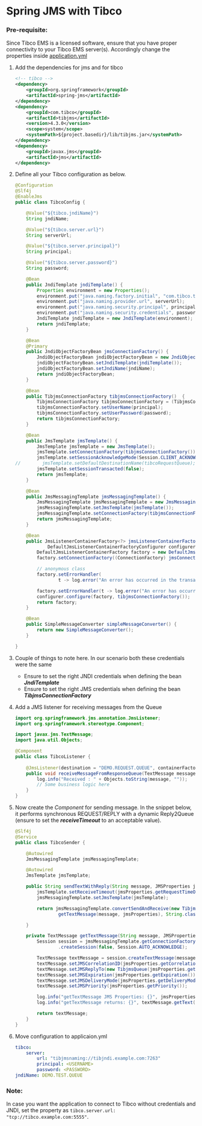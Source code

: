 # Spring JMS with Tibco

### Pre-requisite:
Since Tibco EMS is a licensed software, ensure that you have proper connectivity to your Tibco EMS server(s). Accordingly change the properties inside [application.yml](./src/main/resources/application.yml)

1. Add the dependencies for jms and for tibco
    ```xml
    <!-- tibco -->
    <dependency>
        <groupId>org.springframework</groupId>
        <artifactId>spring-jms</artifactId>
    </dependency>
    <dependency>
        <groupId>com.tibco</groupId>
        <artifactId>tibjms</artifactId>
        <version>4.3.0</version>
        <scope>system</scope>
        <systemPath>${project.basedir}/lib/tibjms.jar</systemPath>
    </dependency>
    <dependency>
        <groupId>javax.jms</groupId>
        <artifactId>jms</artifactId>
    </dependency>
    ```

1. Define all your Tibco configuration as below.
    ```java
    @Configuration
    @Slf4j
    @EnableJms
    public class TibcoConfig {

        @Value("${tibco.jndiName}")
        String jndiName;

        @Value("${tibco.server.url}")
        String serverUrl;

        @Value("${tibco.server.principal}")
        String principal;

        @Value("${tibco.server.password}")
        String password;

        @Bean
        public JndiTemplate jndiTemplate() {
            Properties environment = new Properties();
            environment.put("java.naming.factory.initial", "com.tibco.tibjms.naming.TibjmsInitialContextFactory");
            environment.put("java.naming.provider.url", serverUrl);
            environment.put("java.naming.security.principal", principal);
            environment.put("java.naming.security.credentials", password);
            JndiTemplate jndiTemplate = new JndiTemplate(environment);
            return jndiTemplate;
        }

        @Bean
        @Primary
        public JndiObjectFactoryBean jmsConnectionFactory() {
            JndiObjectFactoryBean jndiObjectFactoryBean = new JndiObjectFactoryBean();
            jndiObjectFactoryBean.setJndiTemplate(jndiTemplate());
            jndiObjectFactoryBean.setJndiName(jndiName);
            return jndiObjectFactoryBean;
        }

        @Bean
        public TibjmsConnectionFactory tibjmsConnectionFactory()  {
            TibjmsConnectionFactory tibjmsConnectionFactory = (TibjmsConnectionFactory) jmsConnectionFactory().getObject();
            tibjmsConnectionFactory.setUserName(principal);
            tibjmsConnectionFactory.setUserPassword(password);
            return tibjmsConnectionFactory;
        }

        @Bean
        public JmsTemplate jmsTemplate() {
            JmsTemplate jmsTemplate = new JmsTemplate();
            jmsTemplate.setConnectionFactory(tibjmsConnectionFactory());
            jmsTemplate.setSessionAcknowledgeMode(Session.CLIENT_ACKNOWLEDGE);
    //        jmsTemplate.setDefaultDestinationName(tibcoRequestQueue); //This is optional
            jmsTemplate.setSessionTransacted(false);
            return jmsTemplate;
        }

        @Bean
        public JmsMessagingTemplate jmsMessagingTemplate() {
            JmsMessagingTemplate jmsMessagingTemplate = new JmsMessagingTemplate();
            jmsMessagingTemplate.setJmsTemplate(jmsTemplate());
            jmsMessagingTemplate.setConnectionFactory(tibjmsConnectionFactory());
            return jmsMessagingTemplate;
        }

        @Bean
        public JmsListenerContainerFactory<?> jmsListenerContainerFactory(
                DefaultJmsListenerContainerFactoryConfigurer configurer) {
            DefaultJmsListenerContainerFactory factory = new DefaultJmsListenerContainerFactory();
            factory.setConnectionFactory((ConnectionFactory) jmsConnectionFactory().getObject());

            // anonymous class
            factory.setErrorHandler(
                    t -> log.error("An error has occurred in the transaction"));

            factory.setErrorHandler(t -> log.error("An error has occurred in the transaction"));
            configurer.configure(factory, tibjmsConnectionFactory());
            return factory;
        }

        @Bean
        public SimpleMessageConverter simpleMessageConverter() {
            return new SimpleMessageConverter();
        }

    }
    ```
1. Couple of things to note here. In our scenario both these credentials were the same
    - Ensure to set the right JNDI credentials when defining the bean _**JndiTemplate**_
    - Ensure to set the right JMS credentials when defining the bean _**TibjmsConnectionFactory**_
1. Add a JMS listener for receiving messages from the Queue
    ```java
    import org.springframework.jms.annotation.JmsListener;
    import org.springframework.stereotype.Component;

    import javax.jms.TextMessage;
    import java.util.Objects;

    @Component
    public class TibcoListener {
        
        @JmsListener(destination = "DEMO.REQUEST.QUEUE", containerFactory = "jmsListenerContainerFactory")
        public void receiveMessageFromResponseQueue(TextMessage message) {
            log.info("Received : " + Objects.toString(message, ""));
            // Some business logic here 
        }
    }
    ```

1. Now create the _Component_ for sending message. In the snippet below, it performs synchronous REQUEST/REPLY with a dynamic Reply2Queue (ensure to set the _**receiveTimeout**_ to an acceptable value).

    ```java
    @Slf4j
    @Service
    public class TibcoSender {

        @Autowired
        JmsMessagingTemplate jmsMessagingTemplate;

        @Autowired
        JmsTemplate jmsTemplate;

        public String sendTextWithReply(String message, JMSProperties jmsProperties) throws JMSException {
            jmsTemplate.setReceiveTimeout(jmsProperties.getRequestTimeOut());
            jmsMessagingTemplate.setJmsTemplate(jmsTemplate);

            return jmsMessagingTemplate.convertSendAndReceive(new TibjmsQueue(jmsProperties.getDestinationQueueName()),
                    getTextMessage(message, jmsProperties), String.class);

        }

        private TextMessage getTextMessage(String message, JMSProperties jmsProperties) throws JMSException {
            Session session = jmsMessagingTemplate.getConnectionFactory().createConnection()
                    .createSession(false, Session.AUTO_ACKNOWLEDGE);

            TextMessage textMessage = session.createTextMessage(message);
            textMessage.setJMSCorrelationID(jmsProperties.getCorrelationId());
            textMessage.setJMSReplyTo(new TibjmsQueue(jmsProperties.getReplyToQueue()));
            textMessage.setJMSExpiration(jmsProperties.getExpiration());
            textMessage.setJMSDeliveryMode(jmsProperties.getDeliveryMode());
            textMessage.setJMSPriority(jmsProperties.getPriority());

            log.info("getTextMessage JMS Properties: {}", jmsProperties.toString());
            log.info("getTextMessage returns: {}", textMessage.getText());

            return textMessage;
        }
    }

    ```

1. Move configuration to applicaion.yml

    ```yml
    tibco:
        server:
            url: "tibjmsnaming://tibjndi.example.com:7263"
            principal: <USERNAME>
            password: <PASSWORD>
    jndiName: DEMO.TEST.QUEUE
    ```

### Note: 

In case you want the application to connect to Tibco without credentials and JNDI, set the property as `tibco.server.url: "tcp://tibco.example.com:5555"`. 
